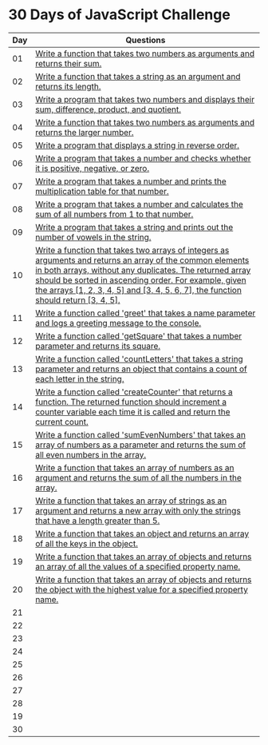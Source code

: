 # 30 Days of JavaScript Challenge



| Day | Questions                                                  |
|------|---------------------------------------------------------|
| 01 |  [ Write a function that takes two numbers as arguments and returns their sum.](./30%20Days%20JavaScript%20Challenge/1-Day.js)|
| 02 |  [ Write a function that takes a string as an argument and returns its length.](./30%20Days%20JavaScript%20Challenge/2-Day.js)|
| 03 |  [ Write a program that takes two numbers and displays their sum, difference, product, and quotient. ](./30%20Days%20JavaScript%20Challenge/3-Day.js)|
| 04 |  [ Write a function that takes two numbers as arguments and returns the larger number. ](./30%20Days%20JavaScript%20Challenge/4-Day.js)|
| 05 |  [ Write a program that displays a string in reverse order. ](./30%20Days%20JavaScript%20Challenge/5-Day.js)|
| 06 |  [ Write a program that takes a number and checks whether it is positive, negative, or zero. ](./30%20Days%20JavaScript%20Challenge/6-Day.js)|
| 07 |  [ Write a program that takes a number and prints the multiplication table for that number. ](./30%20Days%20JavaScript%20Challenge/7-Day.js)|
| 08 |  [ Write a program that takes a number and calculates the sum of all numbers from 1 to that number. ](./30%20Days%20JavaScript%20Challenge/8-Day.js)|
| 09 |  [ Write a program that takes a string and prints out the number of vowels in the string. ](./30%20Days%20JavaScript%20Challenge/9-Day.js)|
| 10 |  [ Write a function that takes two arrays of integers as arguments and returns an array of the common elements in both arrays, without any duplicates. The returned array should be sorted in ascending order. For example, given the arrays [1, 2, 3, 4, 5] and [3, 4, 5, 6, 7], the function should return [3, 4, 5]. ](./30%20Days%20JavaScript%20Challenge/10-Day.js)|
| 11 |  [ Write a function called 'greet' that takes a name parameter and logs a greeting message to the console. ](./30%20Days%20JavaScript%20Challenge/11-Day.js)|
| 12 |  [ Write a function called 'getSquare' that takes a number parameter and returns its square. ](./30%20Days%20JavaScript%20Challenge/12-Day.js)| 
| 13 |  [ Write a function called 'countLetters' that takes a string parameter and returns an object that contains a count of each letter in the string.](./30%20Days%20JavaScript%20Challenge/13-Day.js)|
| 14 |  [ Write a function called 'createCounter' that returns a function. The returned function should increment a counter variable each time it is called and return the current count.](./30%20Days%20JavaScript%20Challenge/14-Day.js)|
| 15 |  [ Write a function called 'sumEvenNumbers' that takes an array of numbers as a parameter and returns the sum of all even numbers in the array. ](./30%20Days%20JavaScript%20Challenge/15-Day.js)|
| 16 |  [ Write a function that takes an array of numbers as an argument and returns the sum of all the numbers in the array.](./30%20Days%20JavaScript%20Challenge/16-Day.js)|
| 17 |  [ Write a function that takes an array of strings as an argument and returns a new array with only the strings that have a length greater than 5. ](./30%20Days%20JavaScript%20Challenge/17-Day.js)|
| 18 |  [ Write a function that takes an object and returns an array of all the keys in the object. ](./30%20Days%20JavaScript%20Challenge/18-Day.js)|
| 19 |  [ Write a function that takes an array of objects and returns an array of all the values of a specified property name. ](./30%20Days%20JavaScript%20Challenge/19-Day.js)|
| 20 |  [ Write a function that takes an array of objects and returns the object with the highest value for a specified property name. ](./30%20Days%20JavaScript%20Challenge/20-Day.js)|
| 21 |  [  ]()|
| 22 |  [  ]()|
| 23 |  [  ]()|
| 24 |  [  ]()|
| 25 |  [  ]()|
| 26 |  [  ]()|
| 27 |  [  ]()|
| 28 |  [  ]()|
| 19 |  [  ]()|
| 30 |  [  ]()|